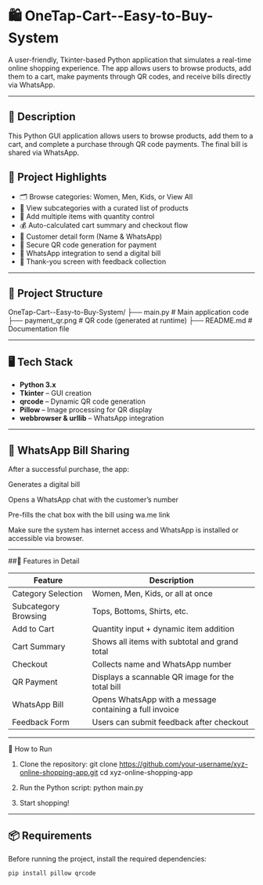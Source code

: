 # 🛍️ OneTap-Cart--Easy-to-Buy-System

A user-friendly, Tkinter-based Python application that simulates a real-time online shopping experience. The app allows users to browse products, add them to a cart, make payments through QR codes, and receive bills directly via WhatsApp.

---

## 📝 Description
This Python GUI application allows users to browse products, add them to a cart, and complete a purchase through QR code payments. The final bill is shared via WhatsApp.

## 📌 Project Highlights

- 🗂️ Browse categories: Women, Men, Kids, or View All
- 👗 View subcategories with a curated list of products
- 🛒 Add multiple items with quantity control
- 💰 Auto-calculated cart summary and checkout flow
- 📇 Customer detail form (Name & WhatsApp)
- 🔐 Secure QR code generation for payment
- 💬 WhatsApp integration to send a digital bill
- 🙏 Thank-you screen with feedback collection

---

## 📁 Project Structure

OneTap-Cart--Easy-to-Buy-System/
├── main.py # Main application code
├── payment_qr.png # QR code (generated at runtime)
├── README.md # Documentation file


---

## 🖥️ Tech Stack

- **Python 3.x**
- **Tkinter** – GUI creation
- **qrcode** – Dynamic QR code generation
- **Pillow** – Image processing for QR display
- **webbrowser & urllib** – WhatsApp integration

---

## 📲 WhatsApp Bill Sharing
After a successful purchase, the app:

Generates a digital bill

Opens a WhatsApp chat with the customer’s number

Pre-fills the chat box with the bill using wa.me link

Make sure the system has internet access and WhatsApp is installed or accessible via browser.

----

##🧾 Features in Detail

| Feature              | Description                                             |
| -------------------- | ------------------------------------------------------- |
| Category Selection   | Women, Men, Kids, or all at once                        |
| Subcategory Browsing | Tops, Bottoms, Shirts, etc.                             |
| Add to Cart          | Quantity input + dynamic item addition                  |
| Cart Summary         | Shows all items with subtotal and grand total           |
| Checkout             | Collects name and WhatsApp number                       |
| QR Payment           | Displays a scannable QR image for the total bill        |
| WhatsApp Bill        | Opens WhatsApp with a message containing a full invoice |
| Feedback Form        | Users can submit feedback after checkout                |

-----

🚀 How to Run

1. Clone the repository:
git clone https://github.com/your-username/xyz-online-shopping-app.git
cd xyz-online-shopping-app

2. Run the Python script:
python main.py

3. Start shopping!

-----

## 📦 Requirements

Before running the project, install the required dependencies:

```bash
pip install pillow qrcode
   

